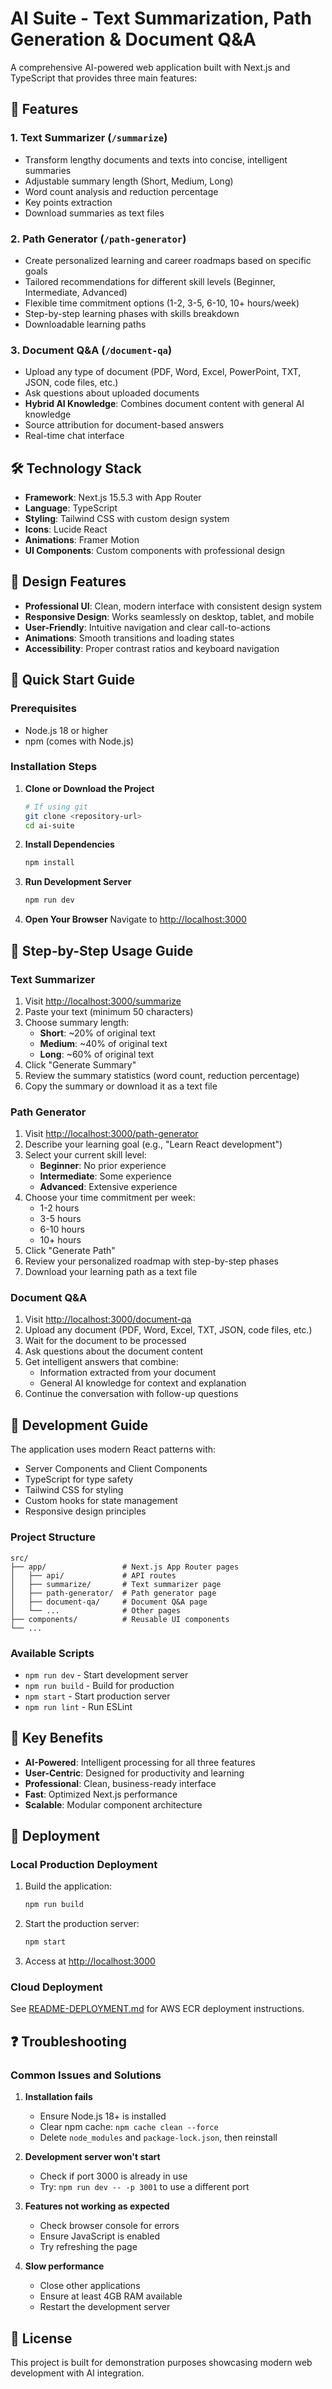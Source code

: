 # AI Suite - Text Summarization, Path Generation & Document Q&A

A comprehensive AI-powered web application built with Next.js and TypeScript that provides three main features:

## 🚀 Features

### 1. **Text Summarizer** (`/summarize`)
- Transform lengthy documents and texts into concise, intelligent summaries
- Adjustable summary length (Short, Medium, Long)  
- Word count analysis and reduction percentage
- Key points extraction
- Download summaries as text files

### 2. **Path Generator** (`/path-generator`)
- Create personalized learning and career roadmaps based on specific goals
- Tailored recommendations for different skill levels (Beginner, Intermediate, Advanced)
- Flexible time commitment options (1-2, 3-5, 6-10, 10+ hours/week)
- Step-by-step learning phases with skills breakdown
- Downloadable learning paths

### 3. **Document Q&A** (`/document-qa`)
- Upload any type of document (PDF, Word, Excel, PowerPoint, TXT, JSON, code files, etc.)
- Ask questions about uploaded documents
- **Hybrid AI Knowledge**: Combines document content with general AI knowledge
- Source attribution for document-based answers
- Real-time chat interface

## 🛠️ Technology Stack

- **Framework**: Next.js 15.5.3 with App Router
- **Language**: TypeScript
- **Styling**: Tailwind CSS with custom design system
- **Icons**: Lucide React
- **Animations**: Framer Motion
- **UI Components**: Custom components with professional design

## 🎨 Design Features

- **Professional UI**: Clean, modern interface with consistent design system
- **Responsive Design**: Works seamlessly on desktop, tablet, and mobile
- **User-Friendly**: Intuitive navigation and clear call-to-actions
- **Animations**: Smooth transitions and loading states
- **Accessibility**: Proper contrast ratios and keyboard navigation

## 🚀 Quick Start Guide

### Prerequisites
- Node.js 18 or higher
- npm (comes with Node.js)

### Installation Steps

1. **Clone or Download the Project**
   ```bash
   # If using git
   git clone <repository-url>
   cd ai-suite
   ```

2. **Install Dependencies**
   ```bash
   npm install
   ```

3. **Run Development Server**
   ```bash
   npm run dev
   ```

4. **Open Your Browser**
   Navigate to [http://localhost:3000](http://localhost:3000)

## 📱 Step-by-Step Usage Guide

### Text Summarizer
1. Visit [http://localhost:3000/summarize](http://localhost:3000/summarize)
2. Paste your text (minimum 50 characters)
3. Choose summary length:
   - **Short**: ~20% of original text
   - **Medium**: ~40% of original text
   - **Long**: ~60% of original text
4. Click "Generate Summary"
5. Review the summary statistics (word count, reduction percentage)
6. Copy the summary or download it as a text file

### Path Generator  
1. Visit [http://localhost:3000/path-generator](http://localhost:3000/path-generator)
2. Describe your learning goal (e.g., "Learn React development")
3. Select your current skill level:
   - **Beginner**: No prior experience
   - **Intermediate**: Some experience
   - **Advanced**: Extensive experience
4. Choose your time commitment per week:
   - 1-2 hours
   - 3-5 hours
   - 6-10 hours
   - 10+ hours
5. Click "Generate Path"
6. Review your personalized roadmap with step-by-step phases
7. Download your learning path as a text file

### Document Q&A
1. Visit [http://localhost:3000/document-qa](http://localhost:3000/document-qa)
2. Upload any document (PDF, Word, Excel, TXT, JSON, code files, etc.)
3. Wait for the document to be processed
4. Ask questions about the document content
5. Get intelligent answers that combine:
   - Information extracted from your document
   - General AI knowledge for context and explanation
6. Continue the conversation with follow-up questions

## 🔧 Development Guide

The application uses modern React patterns with:
- Server Components and Client Components
- TypeScript for type safety
- Tailwind CSS for styling
- Custom hooks for state management
- Responsive design principles

### Project Structure
```
src/
├── app/                 # Next.js App Router pages
│   ├── api/             # API routes
│   ├── summarize/       # Text summarizer page
│   ├── path-generator/  # Path generator page
│   ├── document-qa/     # Document Q&A page
│   └── ...              # Other pages
├── components/          # Reusable UI components
└── ...
```

### Available Scripts
- `npm run dev` - Start development server
- `npm run build` - Build for production
- `npm start` - Start production server
- `npm run lint` - Run ESLint

## 🌟 Key Benefits

- **AI-Powered**: Intelligent processing for all three features
- **User-Centric**: Designed for productivity and learning
- **Professional**: Clean, business-ready interface
- **Fast**: Optimized Next.js performance
- **Scalable**: Modular component architecture

## 🚀 Deployment

### Local Production Deployment
1. Build the application:
   ```bash
   npm run build
   ```

2. Start the production server:
   ```bash
   npm start
   ```

3. Access at [http://localhost:3000](http://localhost:3000)

### Cloud Deployment
See [README-DEPLOYMENT.md](README-DEPLOYMENT.md) for AWS ECR deployment instructions.

## ❓ Troubleshooting

### Common Issues and Solutions

1. **Installation fails**
   - Ensure Node.js 18+ is installed
   - Clear npm cache: `npm cache clean --force`
   - Delete `node_modules` and `package-lock.json`, then reinstall

2. **Development server won't start**
   - Check if port 3000 is already in use
   - Try: `npm run dev -- -p 3001` to use a different port

3. **Features not working as expected**
   - Check browser console for errors
   - Ensure JavaScript is enabled
   - Try refreshing the page

4. **Slow performance**
   - Close other applications
   - Ensure at least 4GB RAM available
   - Restart the development server

## 📄 License

This project is built for demonstration purposes showcasing modern web development with AI integration.